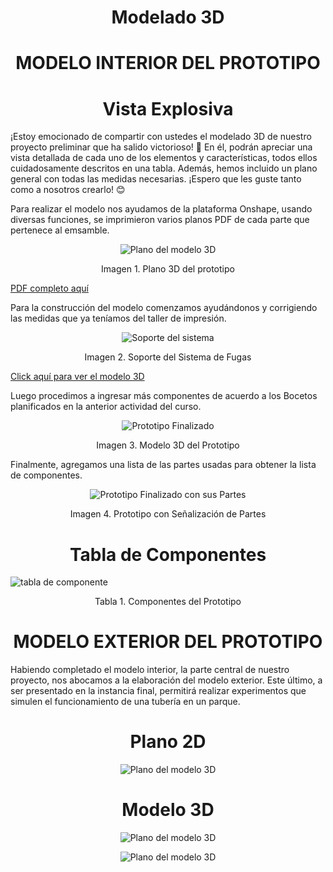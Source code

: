 <h1 align="center"><b>Modelado 3D</b></h1>

<h1 align="center"><b>MODELO INTERIOR DEL PROTOTIPO </b></h1>

<h1 align="center"><b>Vista Explosiva</b></h1>

¡Estoy emocionado de compartir con ustedes el modelado 3D de nuestro proyecto preliminar que ha salido victorioso! 🎉 En él, podrán apreciar una vista detallada de cada uno de los elementos y características, todos ellos cuidadosamente descritos en una tabla. Además, hemos incluido un plano general con todas las medidas necesarias. ¡Espero que les guste tanto como a nosotros crearlo! 😊


Para realizar el modelo nos ayudamos de la plataforma Onshape, usando diversas funciones, se imprimieron varios planos PDF de cada parte que pertenece al emsamble.
  
<p align="center">
  <img src="https://github.com/JefHuiza/Fundamentos-de-Dise-o/assets/89529370/60e51cee-1b32-4360-9291-e562bffdefa7" alt="Plano del modelo 3D">
</p>


<p align="center">Imagen 1. Plano 3D del prototipo</p>

[PDF completo aquí](https://drive.google.com/file/d/1AU9GeaGZD8j4Qgm3WWMfOLM19_0lFGGa/view?usp=sharing)



Para la construcción del modelo comenzamos ayudándonos y corrigiendo las medidas que ya teníamos del taller de impresión.


<p align="center">
  <img src="https://github.com/JefHuiza/Fundamentos-de-Dise-o/assets/89529370/07686b86-0c9c-45db-995a-6e1faf2dc9af" alt="Soporte del sistema">
</p>


<p align="center">Imagen 2. Soporte del Sistema de Fugas</p>


[Click aquí para ver el modelo 3D](https://skfb.ly/oQEVM)




Luego procedimos a ingresar más componentes de acuerdo a los Bocetos planificados en la anterior actividad del curso.

<p align="center">
  <img src="https://github.com/JefHuiza/Fundamentos-de-Dise-o/assets/89529370/5bc3d290-2bef-4396-aa3f-f6009a318e4e" alt="Prototipo Finalizado">
</p>

<p align="center">Imagen 3. Modelo 3D del Prototipo</p>



Finalmente, agregamos una lista de las partes usadas para obtener la lista de componentes.
  
<p align="center">
  <img src="https://github.com/JefHuiza/Fundamentos-de-Dise-o/assets/152218004/1a0d57e3-f60d-43c1-a668-723e451b54e8" alt="Prototipo Finalizado con sus Partes">
</p>

<p align="center">Imagen 4. Prototipo con Señalización de Partes</p>





<h1 align="center"><b>Tabla de Componentes</b></h1>

![tabla de componente](https://github.com/JefHuiza/Fundamentos-de-Dise-o/assets/89529370/2c3fcec1-e2b4-4400-93ea-26feb4e7c9a2)

<p align="center">Tabla 1. Componentes del Prototipo</p>

<h1 align="center"><b>MODELO EXTERIOR DEL PROTOTIPO</b></h1>

Habiendo completado el modelo interior, la parte central de nuestro proyecto, nos abocamos a la elaboración del modelo exterior. Este último, a ser presentado en la instancia final, permitirá realizar experimentos que simulen el funcionamiento de una tubería en un parque.

<h1 align="center"><b>Plano  2D</b></h1>

<p align="center">
  <img src="https://github.com/JefHuiza/Fundamentos-de-Dise-o/assets/151795724/ad719fc5-4bfa-47d1-a821-7a6cc21c38f9" alt="Plano del modelo 3D">
</p>

<h1 align="center"><b>Modelo 3D</b></h1>

<p align="center">
  <img src="https://github.com/JefHuiza/Fundamentos-de-Dise-o/assets/156036185/b0e25c4b-5bab-43c7-bba5-d0ab0c7c465f" alt="Plano del modelo 3D">
</p>
<p align="center">
  <img src="https://github.com/JefHuiza/Fundamentos-de-Dise-o/assets/156036185/c6335c39-0541-458f-b3eb-c8662f62f8e9" alt="Plano del modelo 3D">
</p>

